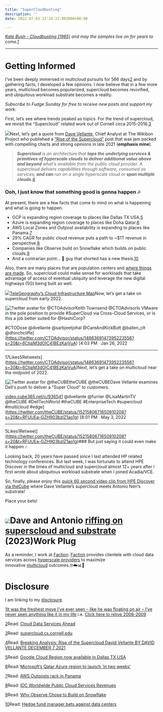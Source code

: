 ```yaml
---
title: "SuperCloudbusting"
description: ''
date: 2022-07-03 22:24:21.092000+00:00

---
```


*[Kate Bush - Cloudbusting (1985)](https://www.youtube.com/watch?v=pllRW9wETzw) and may the samples live on for years to come.[1](#footnote-1)*



---

Getting Informed
================

I’ve been deeply immersed in multicloud pursuits for 566 days[2](#footnote-2) and by gathering facts, I developed a few opinions. I now believe that in a few more years, multicloud becomes popularized, supercloud becomes revivified, and ubiquitous workload substrate becomes a reality.

*Subscribe to Fudge Sunday for free to receive new posts and support my work.*

First, let’s see where trends peaked as topics. For the trend of supercloud, we revisit the “Supercloud” related work out of Cornell circa 2015-2016.[3](#footnote-3)

[![](https://bucketeer-e05bbc84-baa3-437e-9518-adb32be77984.s3.amazonaws.com/public/images/2e14e9d2-bac7-46ad-a06c-f5abc0ef7b20_1094x736.png)](https://substackcdn.com/image/fetch/f_auto,q_auto:good,fl_progressive:steep/https%3A%2F%2Fbucketeer-e05bbc84-baa3-437e-9518-adb32be77984.s3.amazonaws.com%2Fpublic%2Fimages%2F2e14e9d2-bac7-46ad-a06c-f5abc0ef7b20_1094x736.png)Next, let’s get a quote from [Dave Vellante](https://wikibon.com/author/david-vellante/), Chief Analyst at The Wikibon Project who published a [“Rise of the Supercloud”](https://wikibon.com/breaking-analysis-rise-supercloud/) post that was jam packed with compelling charts and strong opinions in late 2021 (**emphasis mine**).


> ***Supercloud** is an architecture that **taps the underlying services & primitives** **of hyperscale clouds** **to deliver additional value above and beyond** what's available from the public cloud provider. A supercloud delivers capabilities through software, consumed as services; **and can** run on a single hyperscale cloud or **span multiple clouds**.*[4](#footnote-4)
> 
> 

### Ooh, I just know that something good is gonna happen 🎶

At present, there are a few facts that come to mind on what is happening and what is going to happen.

* GCP is expanding region coverage to places like Dallas TX USA.[5](#footnote-5)
* Azure is expanding region coverage to places like Doha Qatar.[6](#footnote-6)
* AWS Local Zones and Outpost availability is expanding to places like Panama.[7](#footnote-7)
* 29% CAGR for public cloud revenue puts a path to ~$1T revenue in perspective.[8](#footnote-8)
* Companies like Observe build on Snowflake which builds on public clouds.[9](#footnote-9)
* And a contrarian point… 🤔 guy that shorted  has a new thesis.[10](#footnote-10)

Also, there are many places that are population centers and [where things are made](https://sunday.fudge.org/p/make-iiot-easy-on-yourself). So, supercloud could make sense for workloads that take advantage of access of eventual ubiquity and leverage the new digital highways (5G) being built as well.

[![](https://bucketeer-e05bbc84-baa3-437e-9518-adb32be77984.s3.amazonaws.com/public/images/efd3c458-f192-438b-b50e-92f1b2959e10_1144x636.png)](https://substackcdn.com/image/fetch/f_auto,q_auto:good,fl_progressive:steep/https%3A%2F%2Fbucketeer-e05bbc84-baa3-437e-9518-adb32be77984.s3.amazonaws.com%2Fpublic%2Fimages%2Fefd3c458-f192-438b-b50e-92f1b2959e10_1144x636.png)[TeleGeography’s Cloud Infrastructure Map](https://www.cloudinfrastructuremap.com)Now, let’s get a take on supercloud from early 2022.

[![Twitter avatar for @CTOAdvisor](https://substackcdn.com/image/twitter_name/w_96/CTOAdvisor.jpg)Keith Townsend @CTOAdvisorIs VMware in the pole position to provide #SuperCloud via Cross-Cloud Services, or is this a job better suited for @HashiCorp? 

#CTODose
@dvellante @sarbjeetjohal @CareAndKickButt @ballen\_clt @dhinchcliffe](https://twitter.com/CTOAdvisor/status/1486369147395223556?s=20&t=6CtqjM3dOlC418EzKajVuA) [4:03 PM ∙ Jan 26, 2022

---

17Likes5Retweets](https://twitter.com/CTOAdvisor/status/1486369147395223556?s=20&t=6CtqjM3dOlC418EzKajVuA)Next, let’s get a take on multicloud near the midpoint of 2022.

[![Twitter avatar for @theCUBE](https://substackcdn.com/image/twitter_name/w_96/theCUBE.jpg)theCUBE @theCUBEDave Vellante examines Dell's push to deliver a "Super Cloud" to customers.

[video.cube365.net/c/936541](https://video.cube365.net/c/936541)
@dvellante @furrier @LisaMartinTV @theCUBE #DellTechWorld #theCUBE #EnterpriseTech #supercloud #multicloud #edge](https://twitter.com/theCUBE/status/1521580671650910208?s=20&t=RFUUEa-GZH903bzlZ1ao1g) [8:01 PM ∙ May 3, 2022

---

5Likes1Retweet](https://twitter.com/theCUBE/status/1521580671650910208?s=20&t=RFUUEa-GZH903bzlZ1ao1g)### But just saying it could even make it happen 🎶

Looking back, 20 years have passed since I last attended HP related technology conferences. But last week, I was fortunate to attend HPE Discover in the times of multicloud and supercloud almost 12+ years after I first wrote about ubiquitous workload substrate when I joined Acadia/VCE.

So, finally, please enjoy this [quick 60 second video clip from HPE Discover via theCube](https://youtube.com/clip/Ugkxuqz4mHpv77X7LEXAuKgoE8ppQyWiUJsU) where Dave Vellante’s supercloud meets Antonio Neri’s substrate! 

Place your bets!

[![](https://bucketeer-e05bbc84-baa3-437e-9518-adb32be77984.s3.amazonaws.com/public/images/5d3612db-7a75-419e-beaf-54bf9492b4fa_1670x942.png)](https://youtube.com/clip/Ugkxuqz4mHpv77X7LEXAuKgoE8ppQyWiUJsU)Dave and Antonio [riffing on superscloud and substrate](https://youtube.com/clip/Ugkxuqz4mHpv77X7LEXAuKgoE8ppQyWiUJsU) (2023)Work Plug
=========

As a reminder, I work at [Faction](https://www.factioninc.com/solutions/multi-cloud-data-services/?utm_campaign=sunday.fudge.org&utm_medium=email&utm_source=Revue%20newsletter). [Faction](https://www.factioninc.com/solutions/multi-cloud-data-services/?utm_campaign=sunday.fudge.org&utm_medium=email&utm_source=Revue%20newsletter) provides clientele with cloud data services across [hyperscale providers](https://www.factioninc.com/solutions/multi-cloud-data-services/?utm_campaign=sunday.fudge.org&utm_medium=email&utm_source=Revue%20newsletter) to maximize innovative [multicloud](https://www.factioninc.com/solutions/multi-cloud-data-services/?utm_campaign=sunday.fudge.org&utm_medium=email&utm_source=Revue%20newsletter) outcomes.🤓☁️📊🚀

Disclosure
==========

I am linking to my [disclosure](https://jaycuthrell.com/disclosure/?utm_campaign=Fudge%20Sunday&utm_medium=email&utm_source=Revue%20newsletter).

[1](#footnote-anchor-1)[It was the freshest move I’ve ever seen – like he was floating on air – I’ve never seen anything like it in my life](https://en.wikipedia.org/wiki/Something_Good_(Utah_Saints_song)) i.e. [Click here to relive 2008-2009](https://www.youtube.com/watch?v=m97WlpsuU74)

[2](#footnote-anchor-2)Read: [Cloud Data Services Ahead](https://fudge.org/cloud-data-services-ahead/)

[3](#footnote-anchor-3)Read: [supercloud.cs.cornell.edu](http://supercloud.cs.cornell.edu)

[4](#footnote-anchor-4)Read: [Breaking Analysis: Rise of the Supercloud David Vellante BY DAVID VELLANTE DECEMBER 7 2021](https://wikibon.com/breaking-analysis-rise-supercloud/)

[5](#footnote-anchor-5)Read: [Google Cloud Region now available in Dallas TX USA](https://cloud.google.com/blog/products/infrastructure/a-google-cloud-region-now-available-in-dallas-texas)

[6](#footnote-anchor-6)Read: [Microsoft’s Qatar Azure region to launch ‘in two weeks’](https://www.datacenterdynamics.com/en/news/microsofts-qatar-azure-region-to-launch-in-two-weeks/)

[7](#footnote-anchor-7)Read: [AWS Outposts rack in Panama](https://aws.amazon.com/about-aws/whats-new/2022/07/aws-outposts-rack-panama/)

[8](#footnote-anchor-8)Read: [IDC Worldwide Public Cloud Services Revenues](https://www.idc.com/getdoc.jsp?containerId=prUS49420022) 

[9](#footnote-anchor-9)Read: [Why Observe Chose to Build on Snowflake](https://www.observeinc.com/blog/why-observe-chose-to-build-on-snowflake/)

[10](#footnote-anchor-10)Read: [Hedge fund manager bets against data centers](https://www.ft.com/content/e89e7071-0f1d-4bea-a857-a6fce236d776)

